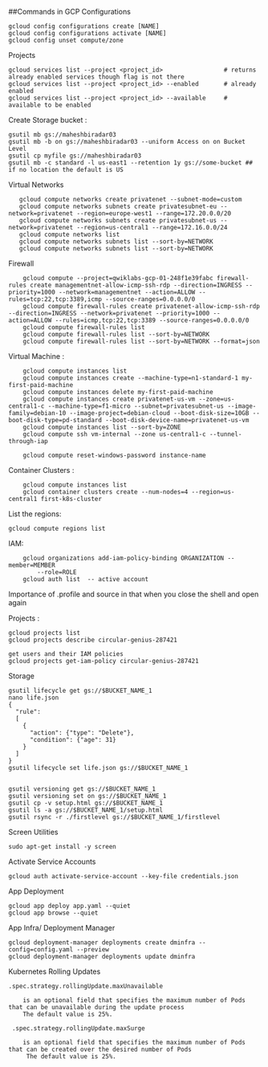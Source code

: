 ##Commands in GCP
Configurations

    gcloud config configurations create [NAME]
    gcloud config configurations activate [NAME] 
    gcloud config unset compute/zone

Projects

              
    gcloud services list --project <project_id>                 # returns already enabled services though flag is not there 
    gcloud services list --project <project_id> --enabled       # already enabled
    gcloud services list --project <project_id> --available     # available to be enabled 
    
    
Create Storage bucket :

    gsutil mb gs://maheshbiradar03
    gsutil mb -b on gs://maheshbiradar03 --uniform Access on on Bucket Level
    gsutil cp myfile gs://maheshbiradar03
    gsutil mb -c standard -l us-east1 --retention 1y gs://some-bucket ## if no location the default is US

   
Virtual Networks
   
       gcloud compute networks create privatenet --subnet-mode=custom
       gcloud compute networks subnets create privatesubnet-eu --network=privatenet --region=europe-west1 --range=172.20.0.0/20
       gcloud compute networks subnets create privatesubnet-us --network=privatenet --region=us-central1 --range=172.16.0.0/24
       gcloud compute networks list
       gcloud compute networks subnets list --sort-by=NETWORK
       gcloud compute networks subnets list --sort-by=NETWORK
       
  Firewall
  
        gcloud compute --project=qwiklabs-gcp-01-248f1e39fabc firewall-rules create managementnet-allow-icmp-ssh-rdp --direction=INGRESS --priority=1000 --network=managementnet --action=ALLOW --rules=tcp:22,tcp:3389,icmp --source-ranges=0.0.0.0/0
        gcloud compute firewall-rules create privatenet-allow-icmp-ssh-rdp --direction=INGRESS --network=privatenet --priority=1000 --action=ALLOW --rules=icmp,tcp:22,tcp:3389 --source-ranges=0.0.0.0/0
        gcloud compute firewall-rules list
        gcloud compute firewall-rules list --sort-by=NETWORK
        gcloud compute firewall-rules list --sort-by=NETWORK --format=json
        


Virtual Machine :
        
        gcloud compute instances list
        gcloud compute instances create --machine-type=n1-standard-1 my-first-paid-machine
        gcloud compute instances delete my-first-paid-machine
        gcloud compute instances create privatenet-us-vm --zone=us-central1-c --machine-type=f1-micro --subnet=privatesubnet-us --image-family=debian-10 --image-project=debian-cloud --boot-disk-size=10GB --boot-disk-type=pd-standard --boot-disk-device-name=privatenet-us-vm
        gcloud compute instances list --sort-by=ZONE
        gcloud compute ssh vm-internal --zone us-central1-c --tunnel-through-iap
        
        gcloud compute reset-windows-password instance-name

Container Clusters :
    
        gcloud compute instances list
        gcloud container clusters create --num-nodes=4 --region=us-central1 first-k8s-cluster
    

List the regions:

    gcloud compute regions list
   
IAM:
        
        gcloud organizations add-iam-policy-binding ORGANIZATION --member=MEMBER
            --role=ROLE
        gcloud auth list  -- active account 
Importance of .profile and source in that  when you close the shell and open again


Projects :

    gcloud projects list  
    gcloud projects describe circular-genius-287421
    
    get users and their IAM policies
    gcloud projects get-iam-policy circular-genius-287421


Storage

    gsutil lifecycle get gs://$BUCKET_NAME_1
    nano life.json
    {
      "rule":
      [
        {
          "action": {"type": "Delete"},
          "condition": {"age": 31}
        }
      ]
    }
    gsutil lifecycle set life.json gs://$BUCKET_NAME_1
    
    
    gsutil versioning get gs://$BUCKET_NAME_1
    gsutil versioning set on gs://$BUCKET_NAME_1
    gsutil cp -v setup.html gs://$BUCKET_NAME_1
    gsutil ls -a gs://$BUCKET_NAME_1/setup.html
    gsutil rsync -r ./firstlevel gs://$BUCKET_NAME_1/firstlevel
    
Screen Utilities

    sudo apt-get install -y screen
    
Activate Service Accounts

    gcloud auth activate-service-account --key-file credentials.json

App Deployment

    gcloud app deploy app.yaml --quiet
    gcloud app browse --quiet
    
    
 App Infra/ Deployment Manager
 
    gcloud deployment-manager deployments create dminfra --config=config.yaml --preview
    gcloud deployment-manager deployments update dminfra


Kubernetes Rolling Updates
    
    
    .spec.strategy.rollingUpdate.maxUnavailable
    
        is an optional field that specifies the maximum number of Pods that can be unavailable during the update process
        The default value is 25%.
     
     .spec.strategy.rollingUpdate.maxSurge
  
        is an optional field that specifies the maximum number of Pods that can be created over the desired number of Pods
         The default value is 25%.
